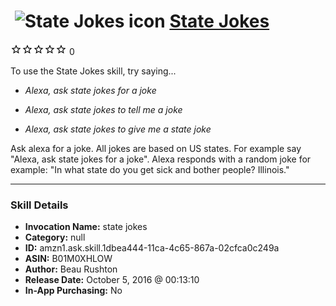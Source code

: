 # &nbsp;<img src="skill_icon" alt="State Jokes icon" width="36"> [State Jokes](http://alexa.amazon.com/#skills/amzn1.ask.skill.1dbea444-11ca-4c65-867a-02cfca0c249a)
![0 stars](../../images/ic_star_border_black_18dp_1x.png)![0 stars](../../images/ic_star_border_black_18dp_1x.png)![0 stars](../../images/ic_star_border_black_18dp_1x.png)![0 stars](../../images/ic_star_border_black_18dp_1x.png)![0 stars](../../images/ic_star_border_black_18dp_1x.png) 0

To use the State Jokes skill, try saying...

* *Alexa, ask state jokes for a joke*

* *Alexa, ask state jokes to tell me a joke*

* *Alexa, ask state jokes to give me a state joke*

Ask alexa for a joke. All jokes are based on US states.  For example say "Alexa, ask state jokes for a joke".  Alexa responds with a random joke for example: "In what state do you get sick and bother people? Illinois."

***

### Skill Details

* **Invocation Name:** state jokes
* **Category:** null
* **ID:** amzn1.ask.skill.1dbea444-11ca-4c65-867a-02cfca0c249a
* **ASIN:** B01M0XHLOW
* **Author:** Beau Rushton
* **Release Date:** October 5, 2016 @ 00:13:10
* **In-App Purchasing:** No
